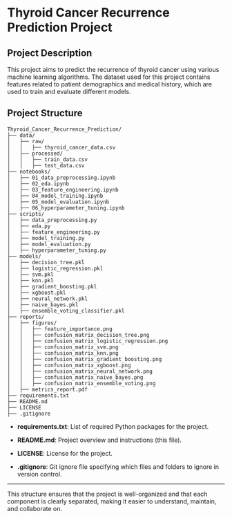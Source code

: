 # Thyroid Cancer Recurrence Prediction Project

## Project Description

This project aims to predict the recurrence of thyroid cancer using various machine learning algorithms. The dataset used for this project contains features related to patient demographics and medical history, which are used to train and evaluate different models.

## Project Structure

```
Thyroid_Cancer_Recurrence_Prediction/
├── data/
│   ├── raw/
│   │   ├── thyroid_cancer_data.csv
│   ├── processed/
│   │   ├── train_data.csv
│   │   ├── test_data.csv
├── notebooks/
│   ├── 01_data_preprocessing.ipynb
│   ├── 02_eda.ipynb
│   ├── 03_feature_engineering.ipynb
│   ├── 04_model_training.ipynb
│   ├── 05_model_evaluation.ipynb
│   ├── 06_hyperparameter_tuning.ipynb
├── scripts/
│   ├── data_preprocessing.py
│   ├── eda.py
│   ├── feature_engineering.py
│   ├── model_training.py
│   ├── model_evaluation.py
│   ├── hyperparameter_tuning.py
├── models/
│   ├── decision_tree.pkl
│   ├── logistic_regression.pkl
│   ├── svm.pkl
│   ├── knn.pkl
│   ├── gradient_boosting.pkl
│   ├── xgboost.pkl
│   ├── neural_network.pkl
│   ├── naive_bayes.pkl
│   ├── ensemble_voting_classifier.pkl
├── reports/
│   ├── figures/
│   │   ├── feature_importance.png
│   │   ├── confusion_matrix_decision_tree.png
│   │   ├── confusion_matrix_logistic_regression.png
│   │   ├── confusion_matrix_svm.png
│   │   ├── confusion_matrix_knn.png
│   │   ├── confusion_matrix_gradient_boosting.png
│   │   ├── confusion_matrix_xgboost.png
│   │   ├── confusion_matrix_neural_network.png
│   │   ├── confusion_matrix_naive_bayes.png
│   │   ├── confusion_matrix_ensemble_voting.png
│   ├── metrics_report.pdf
├── requirements.txt
├── README.md
├── LICENSE
├── .gitignore
```

- **requirements.txt**: List of required Python packages for the project.

- **README.md**: Project overview and instructions (this file).

- **LICENSE**: License for the project.

- **.gitignore**: Git ignore file specifying which files and folders to ignore in version control.

---

This structure ensures that the project is well-organized and that each component is clearly separated, making it easier to understand, maintain, and collaborate on.
